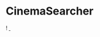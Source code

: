 ﻿# CinemaSearcher
! [ ](https://downloader.disk.yandex.ru/preview/83c9f7ce143655539bb822f167343dedbbd8cf3abaf505a54fff8faf2d6ba7ab/62fbfdf6/_qXHbbdfKGjiZrCcBZOIwkhFlaZGD8zjx4yxnY9J5kWyXc_a1yarejeUORY5Ajgd_4EtPttDpkVhCSGKKy6kvw%3D%3D?uid=0&filename=Logo.png&disposition=inline&hash=&limit=0&content_type=image%2Fpng&owner_uid=0&tknv=v2&size=2048x2048)
